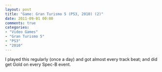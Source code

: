 ```yaml
---
layout: post
title: "Game: Gran Turismo 5 (PS3, 2010) (2)"
date: 2011-09-01 00:00
comments: true
categories:
- "Video Games"
- "Gran Turismo 5"
- "PS3"
- "2010"
---
```


I played this regularly (once a day) and got almost every track
beat; and did get Gold on every Spec-B event.
